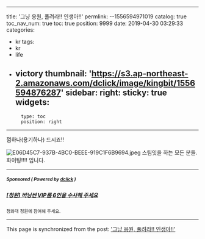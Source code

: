 
---
title: '그냥 응원,   풀려라!! 인생아!!'
permlink: --1556594971019
catalog: true
toc_nav_num: true
toc: true
position: 9999
date: 2019-04-30 03:29:33
categories:
- kr
tags:
- kr
- life
- victory
thumbnail: 'https://s3.ap-northeast-2.amazonaws.com/dclick/image/kingbit/1556594876287'
sidebar:
    right:
        sticky: true
widgets:
    -
        type: toc
        position: right
---


껌하나(용기하나) 드시죠!!

![E06D45C7-937B-4BC0-BEEE-919C1F6B9694.jpeg](https://s3.ap-northeast-2.amazonaws.com/dclick/image/kingbit/1556594876287)
 스팀잇을 하는 모든 분들. 화이팅!!!! 입니다. 



---

#####  <sub> **Sponsored ( Powered by [dclick](https://www.dclick.io) )** </sub>
##### [[청원] 버닝썬 VIP룸 6인을 수사해 주세요](https://api.dclick.io/v1/c?x=eyJhbGciOiJIUzI1NiIsInR5cCI6IkpXVCJ9.eyJjIjoia2luZ2JpdCIsInMiOiItLTE1NTY1OTQ5NzEwMTkiLCJhIjpbInQtMTgxNCJdLCJ1cmwiOiJodHRwczovL2RvY3MuZ29vZ2xlLmNvbS9mb3Jtcy9kL2UvMUZBSXBRTFNjcDAzMlB3TkVpTlpxYkdHdEpSOHhUcWU3OVpOLW1JOHhwWmw4NkhpWF82c1Nkbmcvdmlld2Zvcm0iLCJpYXQiOjE1NTY1OTQ5NzEsImV4cCI6MTg3MTk1NDk3MX0._E6pymawOKL6vm1wPKcEbs5A79tVzktSBHQ3s4u7oE8)
<sup>청와대 청원에 참여해 주세요.</sup>


- - -

This page is synchronized from the post: ['그냥 응원,   풀려라!! 인생아!!'](https://steemit.com/@kingbit/--1556594971019)
